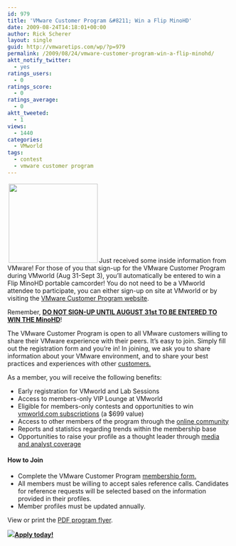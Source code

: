 ```yaml
---
id: 979
title: 'VMware Customer Program &#8211; Win a Flip MinoHD'
date: 2009-08-24T14:18:01+00:00
author: Rick Scherer
layout: single
guid: http://vmwaretips.com/wp/?p=979
permalink: /2009/08/24/vmware-customer-program-win-a-flip-minohd/
aktt_notify_twitter:
  - yes
ratings_users:
  - 0
ratings_score:
  - 0
ratings_average:
  - 0
aktt_tweeted:
  - 1
views:
  - 1440
categories:
  - VMworld
tags:
  - contest
  - vmware customer program
---
```

<img class="alignright size-medium wp-image-980" style="margin: 3px;" title="flip_mino_hd" src="http://vmwaretips.com/wp/wp-content/uploads/2009/08/flip_mino_hd-300x268.png" alt="" width="200" height="178" srcset="http://www.vmwaretips.com/wp/wp-content/uploads/2009/08/flip_mino_hd-300x268.png 300w, http://www.vmwaretips.com/wp/wp-content/uploads/2009/08/flip_mino_hd.png 415w" sizes="(max-width: 200px) 100vw, 200px" />Just received some inside information from VMware! For those of you that sign-up for the VMware Customer Program during VMworld (Aug 31-Sept 3), you&#8217;ll automatically be entered to win a Flip MinoHD portable camcorder! You do not need to be a VMworld attendee to participate, you can either sign-up on site at VMworld or by visiting the <a href="http://www.vmware.com/customers/program.html" target="_blank">VMware Customer Program website</a>.

Remember, <span style="text-decoration: underline;"><strong>DO NOT SIGN-UP UNTIL AUGUST 31st TO BE ENTERED TO WIN THE MinoHD</strong></span>!

The VMware Customer Program is open to all VMware customers willing to share their VMware experience with their peers. It’s easy to join. Simply fill out the registration form and you’re in! In joining, we ask you to share information about your VMware environment, and to share your best practices and experiences with other <a href="http://www.vmware.com/customers/" target="_blank">customers.</a>

As a member, you will receive the following benefits:

  * Early registration for VMworld and Lab Sessions
  * Access to members-only VIP Lounge at VMworld
  * Eligible for members-only contests and opportunities to win <a href="http://vmworld.com/community/subscription/" target="_blank">vmworld.com subscriptions</a> (a $699 value)
  * Access to other members of the program through the <a href="http://communities.vmware.com/home.jspa" target="_blank">online community</a>
  * Reports and statistics regarding trends within the membership base
  * Opportunities to raise your profile as a thought leader through <a href="http://www.vmware.com/company/news/" target="_blank">media and analyst coverage</a>

#### How to Join

  * Complete the VMware Customer Program <a href="http://vcpmemberapp.com/" target="_blank">membership form.</a>
  * All members must be willing to accept sales reference calls. Candidates for reference requests will be selected based on the information provided in their profiles.
  * Member profiles must be updated annually.

View or print the <a href="http://www.vmware.com/files/pdf/customers/vmware_customer_program_guide.pdf" target="_blank">PDF program flyer</a>.

 ![](http://www.vmware.com/files/images/fce/arrow-actions.gif)<a href="http://www.vmware.com/customers/request_form.html" target="_blank"><strong>Apply today!</strong></a>